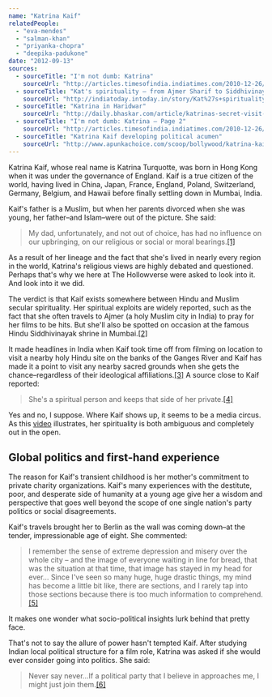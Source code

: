 ```yaml
---
name: "Katrina Kaif"
relatedPeople:
  - "eva-mendes"
  - "salman-khan"
  - "priyanka-chopra"
  - "deepika-padukone"
date: "2012-09-13"
sources:
  - sourceTitle: "I'm not dumb: Katrina"
    sourceUrl: "http://articles.timesofindia.indiatimes.com/2010-12-26/news-interviews/28225749_1_attraction-katrina-high-heels"
  - sourceTitle: "Kat's spirituality – from Ajmer Sharif to Siddhivinayak"
    sourceUrl: "http://indiatoday.intoday.in/story/Kat%27s+spirituality+-+from+Ajmer+Sharif+to+Siddhivinayak/1/70537.html"
  - sourceTitle: "Katrina in Haridwar"
    sourceUrl: "http://daily.bhaskar.com/article/katrinas-secret-visit-to-haridwar-1449414.html"
  - sourceTitle: "I'm not dumb: Katrina – Page 2"
    sourceUrl: "http://articles.timesofindia.indiatimes.com/2010-12-26/news-interviews/28225749_1_attraction-katrina-high-heels/2"
  - sourceTitle: "Katrina Kaif developing political acumen"
    sourceUrl: "http://www.apunkachoice.com/scoop/bollywood/katrina-kaif-developing-political-acumen.html"
---
```


Katrina Kaif, whose real name is Katrina Turquotte, was born in Hong Kong when it was under the governance of England. Kaif is a true citizen of the world, having lived in China, Japan, France, England, Poland, Switzerland, Germany, Belgium, and Hawaii before finally settling down in Mumbai, India.

Kaif's father is a Muslim, but when her parents divorced when she was young, her father–and Islam–were out of the picture. She said:

>My dad, unfortunately, and not out of choice, has had no influence on our upbringing, on our religious or social or moral bearings.<a class="source-citation" href="#http://articles.timesofindia.indiatimes.com/2010-12-26/news-interviews/28225749_1_attraction-katrina-high-heels" title="I&apos;m not dumb: Katrina">[1]</a>

As a result of her lineage and the fact that she's lived in nearly every region in the world, Katrina's religious views are highly debated and questioned. Perhaps that's why we here at The Hollowverse were asked to look into it. And look into it we did.

The verdict is that Kaif exists somewhere between Hindu and Muslim secular spirituality. Her spiritual exploits are widely reported, such as the fact that she often travels to Ajmer (a holy Muslim city in India) to pray for her films to be hits. But she'll also be spotted on occasion at the famous Hindu Siddhivinayak shrine in Mumbai.<a class="source-citation" href="#http://indiatoday.intoday.in/story/Kat%27s+spirituality+-+from+Ajmer+Sharif+to+Siddhivinayak/1/70537.html" title="Kat&apos;s spirituality – from Ajmer Sharif to Siddhivinayak">[2]</a>

It made headlines in India when Kaif took time off from filming on location to visit a nearby holy Hindu site on the banks of the Ganges River and Kaif has made it a point to visit any nearby sacred grounds when she gets the chance–regardless of their ideological affiliations.<a class="source-citation" href="#http://daily.bhaskar.com/article/katrinas-secret-visit-to-haridwar-1449414.html" title="Katrina in Haridwar">[3]</a> A source close to Kaif reported:

>She's a spiritual person and keeps that side of her private.<a class="source-citation" href="#http://daily.bhaskar.com/article/katrinas-secret-visit-to-haridwar-1449414.html" title="Katrina in Haridwar">[4]</a>

Yes and no, I suppose. Where Kaif shows up, it seems to be a media circus. As this [video](http://www.youtube.com/watch?v=ZPoZ5RTQtsw) illustrates, her spirituality is both ambiguous and completely out in the open.


## Global politics and first-hand experience

The reason for Kaif's transient childhood is her mother's commitment to private charity organizations. Kaif's many experiences with the destitute, poor, and desperate side of humanity at a young age give her a wisdom and perspective that goes well beyond the scope of one single nation's party politics or social disagreements.

Kaif's travels brought her to Berlin as the wall was coming down–at the tender, impressionable age of eight. She commented:

>I remember the sense of extreme depression and misery over the whole city – and the image of everyone waiting in line for bread, that was the situation at that time, that image has stayed in my head for ever… Since I've seen so many huge, huge drastic things, my mind has become a little bit like, there are sections, and I rarely tap into those sections because there is too much information to comprehend.<a class="source-citation" href="#http://articles.timesofindia.indiatimes.com/2010-12-26/news-interviews/28225749_1_attraction-katrina-high-heels/2" title="I&apos;m not dumb: Katrina – Page 2">[5]</a>

It makes one wonder what socio-political insights lurk behind that pretty face.

That's not to say the allure of power hasn't tempted Kaif. After studying Indian local political structure for a film role, Katrina was asked if she would ever consider going into politics. She said:

>Never say never…If a political party that I believe in approaches me, I might just join them.<a class="source-citation" href="#http://www.apunkachoice.com/scoop/bollywood/katrina-kaif-developing-political-acumen.html" title="Katrina Kaif developing political acumen">[6]</a>